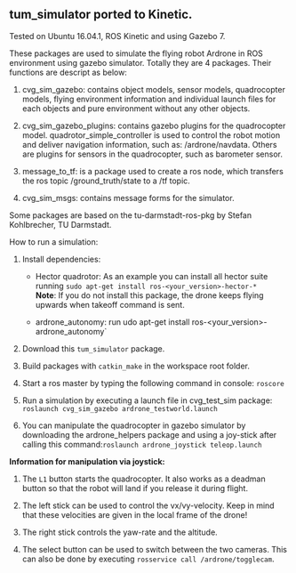 ## tum_simulator ported to Kinetic.  

Tested on Ubuntu 16.04.1, ROS Kinetic and using Gazebo 7.  

These packages are used to simulate the flying robot Ardrone in ROS environment using gazebo simulator. Totally they are 4 packages. Their functions are descript as below:  

1. cvg_sim_gazebo: contains object models, sensor models, quadrocopter models, flying environment information and individual launch files for each objects and pure environment without any other objects.  

2. cvg_sim_gazebo_plugins: contains gazebo plugins for the quadrocopter model. quadrotor_simple_controller is used to control the robot motion and deliver navigation information, such as: /ardrone/navdata. Others are plugins for sensors in the quadrocopter, such as barometer sensor.  

3. message_to_tf: is a package used to create a ros node, which transfers the ros topic /ground_truth/state to a /tf topic.  

4. cvg_sim_msgs: contains message forms for the simulator.  

Some packages are based on the tu-darmstadt-ros-pkg by Stefan Kohlbrecher, TU Darmstadt.


How to run a simulation:  

1. Install dependencies:  

    * Hector quadrotor: As an example you can install all hector suite running `sudo apt-get install ros-<your_version>-hector-*`  
    **Note**: If you do not install this package, the drone keeps flying upwards when takeoff command is sent.
    
    * ardrone_autonomy: run udo apt-get install ros-<your_version>-ardrone_autonomy`  

2. Download this `tum_simulator` package.  

3. Build packages with `catkin_make` in the workspace root folder.  

4. Start a ros master by typing the following command in console: `roscore`  

5. Run a simulation by executing a launch file in cvg_test_sim package: `roslaunch cvg_sim_gazebo ardrone_testworld.launch`  

6. You can manipulate the quadrocopter in gazebo simulator by downloading the ardrone_helpers package and using a joy-stick after calling this command:`roslaunch ardrone_joystick teleop.launch`  


**Information for manipulation via joystick:**

1. The `L1` button starts the quadrocopter. It also works as a deadman button so that the robot will land if you release it during flight.  

2. The left stick can be used to control the vx/vy-velocity. Keep in mind that these velocities are given in the local frame of the drone!  

3. The right stick controls the yaw-rate and the altitude.  

4. The select button can be used to switch between the two cameras. This can also be done by executing `rosservice call /ardrone/togglecam`.  

